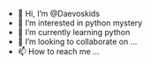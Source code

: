 - 👋 Hi, I’m @Daevoskids
- 👀 I’m interested in python mystery
- 🌱 I’m currently learning python
- 💞️ I’m looking to collaborate on ...
- 📫 How to reach me ...

<!---
Daevoskids/Daevoskids is a ✨ special ✨ repository because its `README.md` (this file) appears on your GitHub profile.
You can click the Preview link to take a look at your changes.
--->
